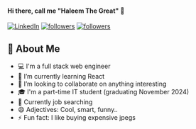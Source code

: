 #### Hi there, call me **"Haleem The Great"** 👋

<p align="left">
  <a href="[https://www.linkedin.com/in/haleembello](https://www.linkedin.com/in/haleembello)"><img alt="LinkedIn" title="LinkedIn" src="https://img.shields.io/badge/-LinkedIn-0077B5?style=for-the-badge&logo=linkedin&logoColor=white"/></a>
  <a href="[https://twitter.com/genialtechie](https://twitter.com/genialtechie)"><img alt="followers" title="Follow me on Twitter" src="https://img.shields.io/twitter/follow/genialtechie?color=55960c&label=Follow&logo=twitter&logoColor=white&style=for-the-badge"/></a>
  <a href="[https://github.com/genialtechie](https://github.com/genialtechie)"><img alt="followers" title="Follow me on Github" src="https://img.shields.io/github/followers/genialtechie?color=236ad3&style=for-the-badge&logo=github&label=Follow"/></a>
</p>

## 📖 About Me
- 💻 I'm a full stack web engineer
- 🌱 I’m currently learning React
- 👯 I’m looking to collaborate on anything interesting
- 🎓 I'm a part-time IT student (graduating November 2024)
- 👔 Currently job searching 
- 😄 Adjectives: Cool, smart, funny..
- ⚡ Fun fact: I like buying expensive jpegs

